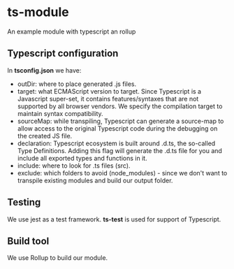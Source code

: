 # ts-module

An example module with typescript an rollup


## Typescript configuration

In **tsconfig.json** we have:

- outDir: where to place generated .js files.
- target: what ECMAScript version to target. Since Typescript is a Javascript super-set, it contains features/syntaxes that are not supported by all browser vendors. We specify the compilation target to maintain syntax compatibility.
- sourceMap: while transpiling, Typescript can generate a source-map to allow access to the original Typescript code during the debugging on the created JS file.
- declaration: Typescript ecosystem is built around .d.ts, the so-called Type Definitions. Adding this flag will generate the .d.ts file for you and include all exported types and functions in it.
- include: where to look for .ts files (src).
- exclude: which folders to avoid (node_modules) - since we don't want to transpile existing modules and build our output folder.

## Testing

We use jest as a test framework. **ts-test** is used for support of Typescript.

## Build tool

We use Rollup to build our module. 